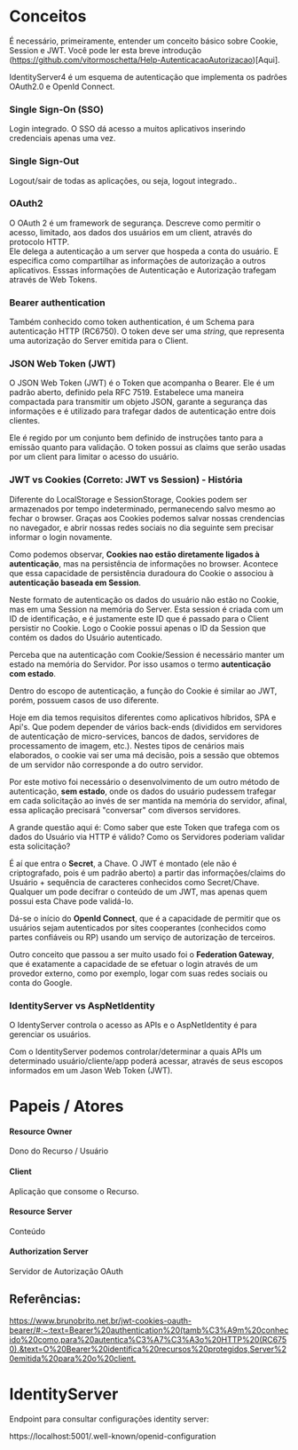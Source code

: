 # Conceitos

É necessário, primeiramente, entender um conceito básico sobre Cookie, Session e JWT. Você pode ler esta breve introdução (https://github.com/vitormoschetta/Help-AutenticacaoAutorizacao)[Aqui].


IdentityServer4 é um esquema de autenticação que implementa os padrões OAuth2.0 e OpenId Connect.


### Single Sign-On (SSO)
Login integrado. O SSO dá acesso a muitos aplicativos inserindo credenciais apenas uma vez.

### Single Sign-Out
Logout/sair de todas as aplicações, ou seja, logout integrado..


### OAuth2
O OAuth 2 é um framework de segurança. Descreve como permitir o acesso, limitado, aos dados dos usuários em um client, através do protocolo HTTP.  
Ele delega a autenticação a um server que hospeda a conta do usuário. E especifica como compartilhar as informações de autorização a outros aplicativos. Esssas informações de Autenticação e Autorização trafegam através de Web Tokens. 


### Bearer authentication 
Também conhecido como token authentication, é um Schema para autenticação HTTP (RC6750). O token deve ser uma _string_, que
representa uma autorização do Server emitida para o Client.


### JSON Web Token (JWT) 
O JSON Web Token (JWT) é o Token que acompanha o Bearer. Ele é um padrão aberto, definido pela RFC 7519. Estabelece uma maneira compactada para transmitir um objeto JSON, garante a segurança das informações e é utilizado para trafegar dados de autenticação entre dois clientes.

Ele é regido por um conjunto bem definido de instruções tanto para a emissão quanto para validação. O token possui as claims que serão usadas por um client para limitar o acesso do usuário.


### JWT vs Cookies (Correto: JWT vs Session) - História

Diferente do LocalStorage e SessionStorage, Cookies podem ser armazenados por tempo indeterminado, permanecendo salvo mesmo ao fechar o browser. Graças aos Cookies podemos salvar nossas crendencias no navegador, e abrir nossas redes sociais no dia seguinte sem precisar informar o login novamente.

Como podemos observar, **Cookies nao estão diretamente ligados à autenticação**, mas na persistência de informações no browser. Acontece que essa capacidade de persistência duradoura do Cookie o associou à **autenticação baseada em Session**.

Neste formato de autenticação os dados do usuário não estão no Cookie, mas em uma Session na memória do Server. Esta session é criada com um
ID de identificação, e é justamente este ID que é passado para o Client persistir no Cookie. Logo o Cookie possui apenas o ID da Session que 
contém os dados do Usuário autenticado.

Perceba que na autenticação com Cookie/Session é necessário manter um estado na memória do Servidor. Por isso usamos o termo **autenticação com estado**.

Dentro do escopo de autenticação, a função do Cookie é similar ao JWT, porém, possuem casos de uso diferente.

Hoje em dia temos requisitos diferentes como aplicativos híbridos, SPA e Api's. Que podem depender de vários back-ends (divididos em servidores de autenticação de micro-services, bancos de dados, servidores de processamento de imagem, etc.). Nestes tipos de cenários mais elaborados, o cookie vai ser uma má decisão, pois a sessão que obtemos de um servidor não corresponde a do outro servidor.

Por este motivo foi necessário o desenvolvimento de um outro método de autenticação, **sem estado**, onde os dados do usuário pudessem trafegar em cada solicitação ao invés de ser mantida na memória do servidor, afinal, essa aplicação precisará "conversar" com diversos servidores.

A grande questão aqui é: Como saber que este Token que trafega com os dados do Usuário via HTTP é válido? Como os Servidores poderiam validar esta solicitação? 

É aí que entra o **Secret**, a Chave. O JWT é montado (ele não é criptografado, pois é um padrão aberto) a partir das informações/claims do Usuário + sequência de caracteres conhecidos como Secret/Chave. Qualquer um pode decifrar o conteúdo de um JWT, mas apenas quem possui esta Chave pode validá-lo.

Dá-se o início do  **OpenId Connect**, que é a capacidade de permitir que os usuários sejam autenticados por sites cooperantes (conhecidos como partes confiáveis ou RP) usando um serviço de autorização de terceiros.  

Outro conceito que passou a ser muito usado foi o **Federation Gateway**, que é exatamente a capacidade de se efetuar o login através de 
um provedor externo, como por exemplo, logar com suas redes sociais ou conta do Google.



### IdentityServer vs AspNetIdentity
O IdentyServer controla o acesso as APIs e o AspNetIdentity é para gerenciar os usuários.

Com o IdentityServer podemos controlar/determinar a quais APIs um determinado usuário/cliente/app poderá acessar, através de seus escopos informados em um Jason Web Token (JWT).


# Papeis / Atores
#### Resource Owner 
Dono do Recurso / Usuário

#### Client
Aplicação que consome o Recurso.

#### Resource Server
Conteúdo 

#### Authorization Server
Servidor de Autorização OAuth






## Referências:
<https://www.brunobrito.net.br/jwt-cookies-oauth-bearer/#:~:text=Bearer%20authentication%20(tamb%C3%A9m%20conhecido%20como,para%20autentica%C3%A7%C3%A3o%20HTTP%20(RC6750).&text=O%20Bearer%20identifica%20recursos%20protegidos,Server%20emitida%20para%20o%20client.>


# IdentityServer

Endpoint para consultar configurações identity server:

https://localhost:5001/.well-known/openid-configuration





 

